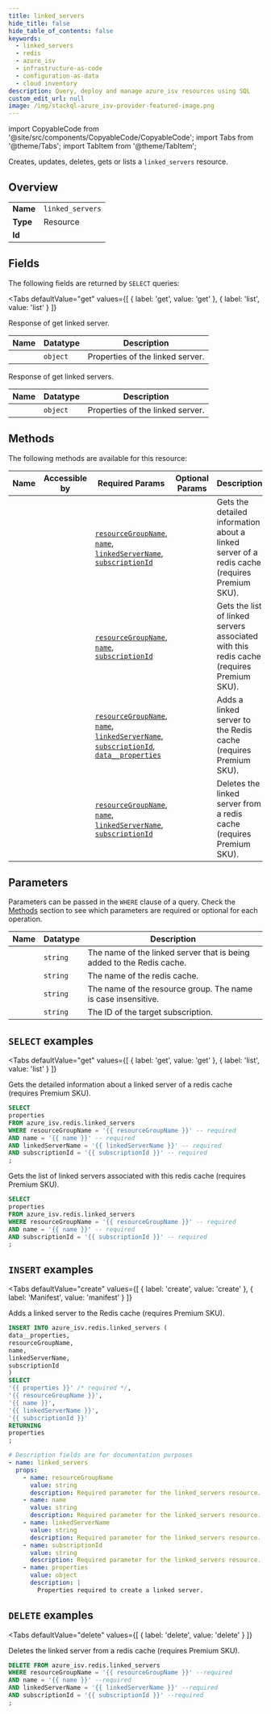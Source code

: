 ```yaml
--- 
title: linked_servers
hide_title: false
hide_table_of_contents: false
keywords:
  - linked_servers
  - redis
  - azure_isv
  - infrastructure-as-code
  - configuration-as-data
  - cloud inventory
description: Query, deploy and manage azure_isv resources using SQL
custom_edit_url: null
image: /img/stackql-azure_isv-provider-featured-image.png
---
```


import CopyableCode from '@site/src/components/CopyableCode/CopyableCode';
import Tabs from '@theme/Tabs';
import TabItem from '@theme/TabItem';

Creates, updates, deletes, gets or lists a <code>linked_servers</code> resource.

## Overview
<table><tbody>
<tr><td><b>Name</b></td><td><code>linked_servers</code></td></tr>
<tr><td><b>Type</b></td><td>Resource</td></tr>
<tr><td><b>Id</b></td><td><CopyableCode code="azure_isv.redis.linked_servers" /></td></tr>
</tbody></table>

## Fields

The following fields are returned by `SELECT` queries:

<Tabs
    defaultValue="get"
    values={[
        { label: 'get', value: 'get' },
        { label: 'list', value: 'list' }
    ]}
>
<TabItem value="get">

Response of get linked server.

<table>
<thead>
    <tr>
    <th>Name</th>
    <th>Datatype</th>
    <th>Description</th>
    </tr>
</thead>
<tbody>
<tr>
    <td><CopyableCode code="properties" /></td>
    <td><code>object</code></td>
    <td>Properties of the linked server.</td>
</tr>
</tbody>
</table>
</TabItem>
<TabItem value="list">

Response of get linked servers.

<table>
<thead>
    <tr>
    <th>Name</th>
    <th>Datatype</th>
    <th>Description</th>
    </tr>
</thead>
<tbody>
<tr>
    <td><CopyableCode code="properties" /></td>
    <td><code>object</code></td>
    <td>Properties of the linked server.</td>
</tr>
</tbody>
</table>
</TabItem>
</Tabs>

## Methods

The following methods are available for this resource:

<table>
<thead>
    <tr>
    <th>Name</th>
    <th>Accessible by</th>
    <th>Required Params</th>
    <th>Optional Params</th>
    <th>Description</th>
    </tr>
</thead>
<tbody>
<tr>
    <td><a href="#get"><CopyableCode code="get" /></a></td>
    <td><CopyableCode code="select" /></td>
    <td><a href="#parameter-resourceGroupName"><code>resourceGroupName</code></a>, <a href="#parameter-name"><code>name</code></a>, <a href="#parameter-linkedServerName"><code>linkedServerName</code></a>, <a href="#parameter-subscriptionId"><code>subscriptionId</code></a></td>
    <td></td>
    <td>Gets the detailed information about a linked server of a redis cache (requires Premium SKU).</td>
</tr>
<tr>
    <td><a href="#list"><CopyableCode code="list" /></a></td>
    <td><CopyableCode code="select" /></td>
    <td><a href="#parameter-resourceGroupName"><code>resourceGroupName</code></a>, <a href="#parameter-name"><code>name</code></a>, <a href="#parameter-subscriptionId"><code>subscriptionId</code></a></td>
    <td></td>
    <td>Gets the list of linked servers associated with this redis cache (requires Premium SKU).</td>
</tr>
<tr>
    <td><a href="#create"><CopyableCode code="create" /></a></td>
    <td><CopyableCode code="insert" /></td>
    <td><a href="#parameter-resourceGroupName"><code>resourceGroupName</code></a>, <a href="#parameter-name"><code>name</code></a>, <a href="#parameter-linkedServerName"><code>linkedServerName</code></a>, <a href="#parameter-subscriptionId"><code>subscriptionId</code></a>, <a href="#parameter-data__properties"><code>data__properties</code></a></td>
    <td></td>
    <td>Adds a linked server to the Redis cache (requires Premium SKU).</td>
</tr>
<tr>
    <td><a href="#delete"><CopyableCode code="delete" /></a></td>
    <td><CopyableCode code="delete" /></td>
    <td><a href="#parameter-resourceGroupName"><code>resourceGroupName</code></a>, <a href="#parameter-name"><code>name</code></a>, <a href="#parameter-linkedServerName"><code>linkedServerName</code></a>, <a href="#parameter-subscriptionId"><code>subscriptionId</code></a></td>
    <td></td>
    <td>Deletes the linked server from a redis cache (requires Premium SKU).</td>
</tr>
</tbody>
</table>

## Parameters

Parameters can be passed in the `WHERE` clause of a query. Check the [Methods](#methods) section to see which parameters are required or optional for each operation.

<table>
<thead>
    <tr>
    <th>Name</th>
    <th>Datatype</th>
    <th>Description</th>
    </tr>
</thead>
<tbody>
<tr id="parameter-linkedServerName">
    <td><CopyableCode code="linkedServerName" /></td>
    <td><code>string</code></td>
    <td>The name of the linked server that is being added to the Redis cache.</td>
</tr>
<tr id="parameter-name">
    <td><CopyableCode code="name" /></td>
    <td><code>string</code></td>
    <td>The name of the redis cache.</td>
</tr>
<tr id="parameter-resourceGroupName">
    <td><CopyableCode code="resourceGroupName" /></td>
    <td><code>string</code></td>
    <td>The name of the resource group. The name is case insensitive.</td>
</tr>
<tr id="parameter-subscriptionId">
    <td><CopyableCode code="subscriptionId" /></td>
    <td><code>string</code></td>
    <td>The ID of the target subscription.</td>
</tr>
</tbody>
</table>

## `SELECT` examples

<Tabs
    defaultValue="get"
    values={[
        { label: 'get', value: 'get' },
        { label: 'list', value: 'list' }
    ]}
>
<TabItem value="get">

Gets the detailed information about a linked server of a redis cache (requires Premium SKU).

```sql
SELECT
properties
FROM azure_isv.redis.linked_servers
WHERE resourceGroupName = '{{ resourceGroupName }}' -- required
AND name = '{{ name }}' -- required
AND linkedServerName = '{{ linkedServerName }}' -- required
AND subscriptionId = '{{ subscriptionId }}' -- required
;
```
</TabItem>
<TabItem value="list">

Gets the list of linked servers associated with this redis cache (requires Premium SKU).

```sql
SELECT
properties
FROM azure_isv.redis.linked_servers
WHERE resourceGroupName = '{{ resourceGroupName }}' -- required
AND name = '{{ name }}' -- required
AND subscriptionId = '{{ subscriptionId }}' -- required
;
```
</TabItem>
</Tabs>


## `INSERT` examples

<Tabs
    defaultValue="create"
    values={[
        { label: 'create', value: 'create' },
        { label: 'Manifest', value: 'manifest' }
    ]}
>
<TabItem value="create">

Adds a linked server to the Redis cache (requires Premium SKU).

```sql
INSERT INTO azure_isv.redis.linked_servers (
data__properties,
resourceGroupName,
name,
linkedServerName,
subscriptionId
)
SELECT 
'{{ properties }}' /* required */,
'{{ resourceGroupName }}',
'{{ name }}',
'{{ linkedServerName }}',
'{{ subscriptionId }}'
RETURNING
properties
;
```
</TabItem>
<TabItem value="manifest">

```yaml
# Description fields are for documentation purposes
- name: linked_servers
  props:
    - name: resourceGroupName
      value: string
      description: Required parameter for the linked_servers resource.
    - name: name
      value: string
      description: Required parameter for the linked_servers resource.
    - name: linkedServerName
      value: string
      description: Required parameter for the linked_servers resource.
    - name: subscriptionId
      value: string
      description: Required parameter for the linked_servers resource.
    - name: properties
      value: object
      description: |
        Properties required to create a linked server.
```
</TabItem>
</Tabs>


## `DELETE` examples

<Tabs
    defaultValue="delete"
    values={[
        { label: 'delete', value: 'delete' }
    ]}
>
<TabItem value="delete">

Deletes the linked server from a redis cache (requires Premium SKU).

```sql
DELETE FROM azure_isv.redis.linked_servers
WHERE resourceGroupName = '{{ resourceGroupName }}' --required
AND name = '{{ name }}' --required
AND linkedServerName = '{{ linkedServerName }}' --required
AND subscriptionId = '{{ subscriptionId }}' --required
;
```
</TabItem>
</Tabs>
